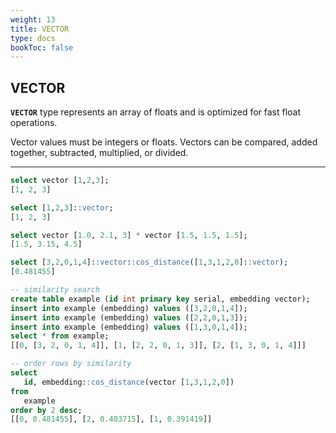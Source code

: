 ```yaml
---
weight: 13
title: VECTOR
type: docs
bookToc: false
---
```


## VECTOR

**`VECTOR`** type represents an array of floats and is optimized for fast float operations.

Vector values must be integers or floats. Vectors can be compared, added together,
subtracted, multiplied, or divided.

---

```SQL
select vector [1,2,3];
[1, 2, 3]

select [1,2,3]::vector;
[1, 2, 3]

select vector [1.0, 2.1, 3] * vector [1.5, 1.5, 1.5];
[1.5, 3.15, 4.5]

select [3,2,0,1,4]::vector::cos_distance([1,3,1,2,0]::vector);
[0.481455]
```

```SQL
-- similarity search
create table example (id int primary key serial, embedding vector);
insert into example (embedding) values ([3,2,0,1,4]);
insert into example (embedding) values ([2,2,0,1,3]);
insert into example (embedding) values ([1,3,0,1,4]);
select * from example;
[[0, [3, 2, 0, 1, 4]], [1, [2, 2, 0, 1, 3]], [2, [1, 3, 0, 1, 4]]]

-- order rows by similarity
select
   id, embedding::cos_distance(vector [1,3,1,2,0])
from
   example
order by 2 desc;
[[0, 0.481455], [2, 0.403715], [1, 0.391419]]
```
